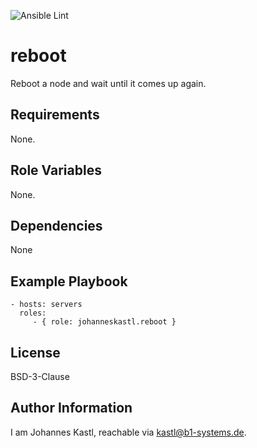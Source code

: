 ![Ansible Lint](https://github.com/johanneskastl/ansible-role-reboot/workflows/Ansible%20Lint/badge.svg)

reboot
=========

Reboot a node and wait until it comes up again.

Requirements
------------

None.

Role Variables
--------------

None.

Dependencies
------------

None

Example Playbook
----------------

    - hosts: servers
      roles:
         - { role: johanneskastl.reboot }

License
-------

BSD-3-Clause

Author Information
------------------

I am Johannes Kastl, reachable via kastl@b1-systems.de.
